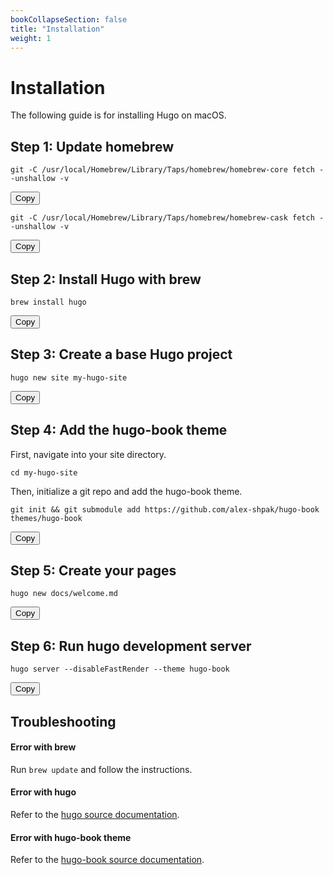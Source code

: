 ```yaml
---
bookCollapseSection: false
title: "Installation"
weight: 1
---
```

# Installation

The following guide is for installing Hugo on macOS.

## Step 1: Update homebrew

```console
git -C /usr/local/Homebrew/Library/Taps/homebrew/homebrew-core fetch --unshallow -v
```
<button onclick="copyToClipboard('excode_homebrew_update_core')">Copy</button>
<p id="copied_alert_excode_homebrew_update_core" style="display: none; color: green">Copied!</p>

```console
git -C /usr/local/Homebrew/Library/Taps/homebrew/homebrew-cask fetch --unshallow -v
```
<button onclick="copyToClipboard('excode_homebrew_update_cask')">Copy</button>
<p id="copied_alert_excode_homebrew_update_cask" style="display: none; color: green">Copied!</p>

## Step 2: Install Hugo with brew

```console
brew install hugo
```
<button onclick="copyToClipboard('excode_install_hugo_global')">Copy</button>
<p id="copied_alert_excode_install_hugo_global" style="display: none; color: green">Copied!</p>

## Step 3: Create a base Hugo project

```console
hugo new site my-hugo-site
```
<button onclick="copyToClipboard('excode_new_hugo_project')">Copy</button>
<p id="copied_alert_excode_new_hugo_project" style="display: none; color: green">Copied!</p>


## Step 4: Add the hugo-book theme

First, navigate into your site directory.

```console
cd my-hugo-site
```

Then, initialize a git repo and add the hugo-book theme.

```console
git init && git submodule add https://github.com/alex-shpak/hugo-book themes/hugo-book
```
<button onclick="copyToClipboard('excode_install_hugo_book_theme')">Copy</button>
<p id="copied_alert_excode_install_hugo_book_theme" style="display: none; color: green">Copied!</p>

## Step 5: Create your pages

```console
hugo new docs/welcome.md
```
<button onclick="copyToClipboard('excode_create_hugo_book_page')">Copy</button>
<p id="copied_alert_excode_create_hugo_book_page" style="display: none; color: green">Copied!</p>

## Step 6: Run hugo development server

```console
hugo server --disableFastRender --theme hugo-book
```
<button onclick="copyToClipboard('excode_run_hugo_server')">Copy</button>
<p id="copied_alert_excode_run_hugo_server" style="display: none; color: green">Copied!</p>

## Troubleshooting

#### Error with brew

Run `brew update` and follow the instructions.

#### Error with hugo

Refer to the [hugo source documentation](https://gohugo.io/getting-started/).

#### Error with hugo-book theme

Refer to the [hugo-book source documentation](https://themes.gohugo.io/themes/hugo-book/).


<script>
function copyToClipboard(id) {
  const code_snippets = {
    excode_homebrew_update_core: 'git -C /usr/local/Homebrew/Library/Taps/homebrew/homebrew-core fetch --unshallow -v',
    excode_homebrew_update_cask: 'git -C /usr/local/Homebrew/Library/Taps/homebrew/homebrew-cask fetch --unshallow -v',
    excode_install_hugo_global: 'brew install hugo',
    excode_new_hugo_project: 'hugo new site my-hugo-site',
    excode_install_hugo_book_theme: 'git init && git submodule add https://github.com/alex-shpak/hugo-book themes/hugo-book',
    excode_create_hugo_book_page: 'hugo new docs/welcome.md',
    excode_run_hugo_server: 'hugo server --disableFastRender --theme hugo-book',
  };
  const ids = Object.keys(code_snippets);
  navigator.clipboard.writeText(code_snippets[id]);
  document.getElementById(`copied_alert_${id}`).style.display = 'block';
  ids
    .filter(i => i !== id)
    .forEach(i => document.getElementById(`copied_alert_${i}`).style.display = 'none');
}
</script>